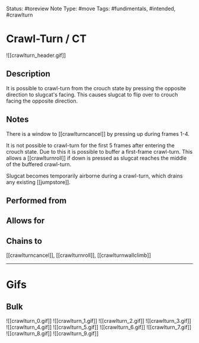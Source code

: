 Status: #toreview
Note Type: #move
Tags: #fundimentals, #intended, #crawlturn

# Crawl-Turn / CT
![[crawlturn_header.gif]]
## Description
It is possible to crawl-turn from the crouch state by pressing the opposite direction to slugcat's facing. This causes slugcat to flip over to crouch facing the opposite direction.

## Notes
There is a window to [[crawlturncancel]] by pressing up during frames 1-4.

It is not possible to crawl-turn for the first 5 frames after entering the crouch state. Due to this it is possible to buffer a first-frame crawl-turn. This allows a [[crawlturnroll]] if down is pressed as slugcat reaches the middle of the buffered crawl-turn.

Slugcat becomes temporarily airborne during a crawl-turn, which drains any existing [[jumpstore]].

## Performed from


## Allows for


## Chains to
[[crawlturncancel]], [[crawlturnroll]], [[crawlturnwallclimb]]

___
# Gifs
## Bulk
![[crawlturn_0.gif]]
![[crawlturn_1.gif]]
![[crawlturn_2.gif]]
![[crawlturn_3.gif]]
![[crawlturn_4.gif]]
![[crawlturn_5.gif]]
![[crawlturn_6.gif]]
![[crawlturn_7.gif]]
![[crawlturn_8.gif]]
![[crawlturn_9.gif]]
